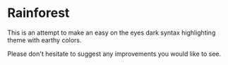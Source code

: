 # Rainforest

This is an attempt to make an easy on the eyes dark syntax highlighting theme with earthy colors.

Please don't hesitate to suggest any improvements you would like to see.

